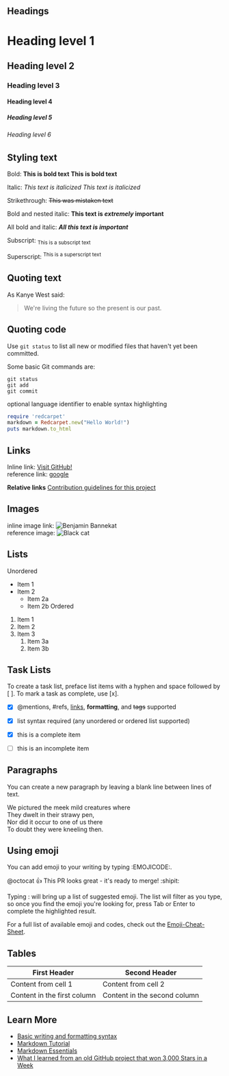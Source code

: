 
## Headings
# Heading level 1
## Heading level 2
### Heading level 3
#### Heading level 4
##### Heading level 5
###### Heading level 6


## Styling text
Bold:
**This is bold text**
__This is bold text__


Italic:
*This text is italicized*
_This text is italicized_


Strikethrough:
~~This was mistaken text~~


Bold and nested italic:
**This text is _extremely_ important**


All bold and italic:
***All this text is important***


Subscript:
<sub>This is a subscript text</sub>


Superscript:
<sup>This is a superscript text</sup>


## Quoting text

As Kanye West said:
> We're living the future so the present is our past.



## Quoting code
Use `git status` to list all new or modified files that haven't yet been committed.

Some basic Git commands are:
```
git status
git add
git commit
```

optional language identifier to enable syntax highlighting  
```ruby
require 'redcarpet'
markdown = Redcarpet.new("Hello World!")
puts markdown.to_html
```

## Links
Inline link: [Visit GitHub!](www.github.com)  
reference link: [google][google]  

[google]: www.google.com

**Relative links**
[Contribution guidelines for this project](docs/CONTRIBUTING.md)



## Images
inline image link: ![Benjamin Bannekat](https://fake.octodex.github.com/images/bannekat.png)  
reference image: ![Black cat][Black cat]  

[Black cat]: https://fake.upload.wikimedia.org/wikipedia/commons/a/a3/81_INF_DIV_SSI.jpg  


## Lists
Unordered  
* Item 1
* Item 2
  * Item 2a
  * Item 2b
Ordered  
1. Item 1
1. Item 2
1. Item 3
   1. Item 3a
   1. Item 3b


## Task Lists
To create a task list, preface list items with a hyphen and space followed by [ ]. To mark a task as complete, use [x].

- [x] @mentions, #refs, [links](), **formatting**, and <del>tags</del> supported
- [x] list syntax required (any unordered or ordered list supported)
- [x] this is a complete item
- [ ] this is an incomplete item



## Paragraphs  
You can create a new paragraph by leaving a blank line between lines of text.  

We pictured the meek mild creatures where  
They dwelt in their strawy pen,  
Nor did it occur to one of us there  
To doubt they were kneeling then.


## Using emoji
You can add emoji to your writing by typing :EMOJICODE:.

@octocat :+1: This PR looks great - it's ready to merge! :shipit:


Typing : will bring up a list of suggested emoji. The list will filter as you type, so once you find the emoji you're looking for, press Tab or Enter to complete the highlighted result.

For a full list of available emoji and codes, check out the [Emoji-Cheat-Sheet](https://github.com/ikatyang/emoji-cheat-sheet/blob/master/README.md).


## Tables
| First Header                | Second Header                |
|-----------------------------|------------------------------|
| Content from cell 1         | Content from cell 2          |
| Content in the first column | Content in the second column |



## Learn More
 - [Basic writing and formatting syntax](https://docs.github.com/en/get-started/writing-on-github/getting-started-with-writing-and-formatting-on-github/basic-writing-and-formatting-syntax)
 - [Markdown Tutorial](https://www.markdowntutorial.com/)
 - [Markdown Essentials](https://www.udemy.com/course/markdown-essentials/)
 - [What I learned from an old GitHub project that won 3,000 Stars in a Week](https://www.freecodecamp.org/news/what-i-learned-from-an-old-github-project-that-won-3-000-stars-in-a-week-628349a5ee14/)  

